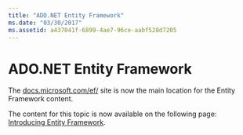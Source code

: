 ```yaml
---
title: "ADO.NET Entity Framework"
ms.date: "03/30/2017"
ms.assetid: a437041f-6899-4ae7-96ce-aabf528d7205
---
```

# ADO.NET Entity Framework
The [docs.microsoft.com/ef/](https://docs.microsoft.com/ef/) site is now the main location for the Entity Framework content.  
  
 The content for this topic is now available on the following page: [Introducing Entity Framework](/ef/ef6/get-started).
